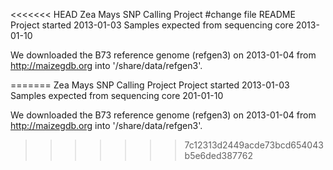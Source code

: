 <<<<<<< HEAD
Zea Mays SNP Calling Project #change file README
Project started 2013-01-03
Samples expected from sequencing core 2013-01-10


We downloaded the B73 reference genome (refgen3) on 2013-01-04 from http://maizegdb.org into '/share/data/refgen3'.


=======
Zea Mays SNP Calling Project 
Project started 2013-01-03 
Samples expected from sequencing core 201-01-10


We downloaded the B73 reference genome (refgen3) on 2013-01-04 from http://maizegdb.org into '/share/data/refgen3'.

>>>>>>> 7c12313d2449acde73bcd654043b5e6ded387762

